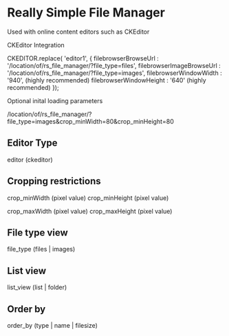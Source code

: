 # Really Simple File Manager

Used with online content editors such as CKEditor

CKEditor Integration

CKEDITOR.replace( 'editor1',
{
	filebrowserBrowseUrl : '/location/of/rs_file_manager/?file_type=files',
	filebrowserImageBrowseUrl : '/location/of/rs_file_manager/?file_type=images',
	filebrowserWindowWidth : '940', (highly recommended)
 	filebrowserWindowHeight : '640' (highly recommended)
});


Optional inital loading parameters

/location/of/rs_file_manager/?file_type=images&crop_minWidth=80&crop_minHeight=80

Editor Type
------------
editor (ckeditor)

Cropping restrictions
------------
crop_minWidth (pixel value)
crop_minHeight (pixel value)

crop_maxWidth (pixel value)
crop_maxHeight (pixel value)

File type view
------------
file_type (files | images)

List view
------------
list_view (list | folder)

Order by
------------
order_by (type | name | filesize)